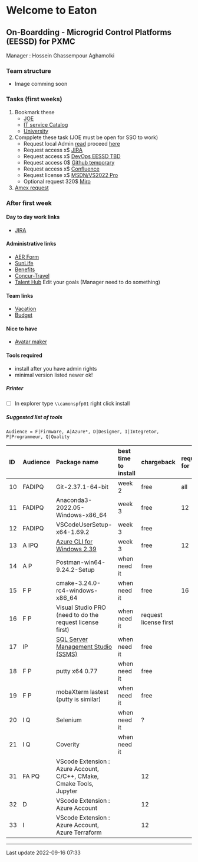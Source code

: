 # Welcome to Eaton

## On-Boardding - Microgrid Control Platforms (EESSD) for PXMC

  Manager : Hossein Ghassempour Aghamolki

### Team structure

  - Image comming soon

### Tasks (first weeks)

 1. Bookmark these
    - [JOE](http://portal.etn.com/intranet/faces/oracle/webcenter/portalapp/pages/eatontoday.jspx)
    - [IT service Catalog](http://itsc7.tcc.etn.com/ServiceCatalog/navigation.do?go=myrequests)
    - [University](https://eatonuniversity.sumtotal.host/rcore/c/dash/MLAD/ENG?isDeepLink=1)
 2. Compplete these task (JOE must be open for SSO to work)
    - Request local Admin [read](https://confluence-prod.tcc.etn.com/pages/viewpage.action?pageId=206014628) proceed [here](http://eiam.tcc.etn.com/identity/?_adf.ctrl-state=gfu6snh9m_1&_afrLoop=6357781218272717)
    - Request access x$ [JIRA](http://itsc7.tcc.etn.com/ServiceCatalog/navigation.do?go=submission&dashboard=tl%3A2%7Cmc%3A1%7Cc%3A75%7Ct%3A0)
    - Request access x$ [DevOps EESSD TBD](./)
    - Request access 0$ [Github temporary](https://github.com/etn-electrical/PXMCEA-Utils/)
    - Request access x$ [Confluence](http://itsc7.tcc.etn.com/ServiceCatalog/navigation.do?go=submission&dashboard=tl%3A2%7Cmc%3A1%7Cc%3A75%7Ct%3A3)
    - Request license x$ [MSDN/VS2022 Pro](http://itsc7.tcc.etn.com/ServiceCatalog/navigation.do?go=sd&entry=000000000075952)
    - Optional request 320$ [Miro](http://itsc7.tcc.etn.com/ServiceCatalog/navigation.do?go=sd&entry=000000000082951)
 3. [Amex request](https://eaton.columncloud.com/arsys/forms/etnprdap2/COL:CORE:User_Portal_Finance/UI_View/)

### After first week

#### Day to day work links
 - [JIRA](https://jira-prod.tcc.etn.com/secure/RapidBoard.jspa?rapidView=2668&projectKey=MGCP&selectedIssue=MGCP-298)
  
#### Administrative links 
 - [AER Form](http://itsc7.tcc.etn.com/ServiceCatalog/navigation.do?go=sd&entry=000000000129970)
 - [SunLife](https://www.sunnet.sunlife.com/signin/mysunlife/home.wca)
 - [Benefits](https://ebc.hroffice.com/)
 - [Concur-Travel](https://www.concursolutions.com/home.asp)
 - [Talent Hub](https://eid.eaton.com/app/etn_sapias_1/exk1l15lrs9uYYf2Z4x7/sso/saml) Edit your goals (Manager need to do something)

#### Team links
 - [Vacation](https://confluence-prod.tcc.etn.com/pages/viewpage.action?spaceKey=MGC&title=Vacation+Calendar)
 - [Budget](https://eaton.sharepoint.com/sites/MicrogridPlatformsInternal/Lists/Budget%20Tracker/AllItems.aspx)
 
#### Nice to have
 - [Avatar maker](https://avatarmaker.com/)

#### Tools required 
 - install after you have admin rights 
 - minimal version listed newer ok!

##### Printer
 - [ ] In explorer type `\\camonspfp01` right click install

##### Suggested list of tools

`Audience = F|Firmware, A|Azure*, D|Designer, I|Integretor, P|Programmeur, Q|Quality`

ID | Audience | Package name | best time to install | chargeback | required for
:--- | :----- | :-------- | :---- | :---- | :----
10 | FADIPQ | Git-2.37.1-64-bit | week 2 | free | all
11 | FADIPQ | Anaconda3-2022.05-Windows-x86_64 | week 3 | free | 12
12 | FADIPQ | VSCodeUserSetup-x64-1.69.2 | week 3 | free | 
13 |  A IPQ | [Azure CLI for Windows 2.39](https://aka.ms/installazurecliwindows) | week 3 | free | 12
14 |  A  P  | Postman-win64-9.24.2-Setup | when need it | free |
15 | F   P  | cmake-3.24.0-rc4-windows-x86_64 | when need it | free  | 16
16 | F   P  | Visual Studio PRO (need to do the request license first) | when need it | request license first | 
17 |    IP  | [SQL Server Management Studio (SSMS)](https://aka.ms/ssmsfullsetup) | when need it | free |
18 | F   P  | putty x64 0.77 | when need it | free |
19 | F   P  | mobaXterm lastest (putty is similar) | when need it | free |
20 |    I Q | Selenium | when need it | ? | 
21 |    I Q | Coverity | when need it |   | 
31 | FA  PQ |   VScode Extension : Azure Account, C/C++, CMake, Cmake Tools, Jupyter | | 12
32 |   D    |   VScode Extension : Azure Account | | 12
33 |    I   |   VScode Extension : Azure Account, Azure Terraform | | 12



---
Last update 2022-09-16 07:33


